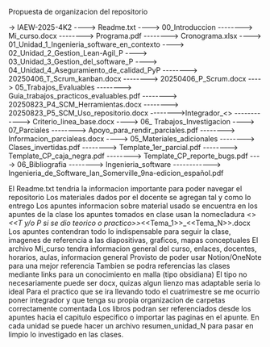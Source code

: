 Propuesta de organizacion del repositorio

-> IAEW-2025-4K2
----> Readme.txt
----> 00_Introduccion
--------> Mi_curso.docx
--------> Programa.pdf
--------> Cronograma.xlsx
----> 01_Unidad_1_Ingenieria_software_en_contexto
----> 02_Unidad_2_Gestion_Lean-Agil_P
----> 03_Unidad_3_Gestion_del_software_P
----> 04_Unidad_4_Aseguramiento_de_calidad_PyP
--------> 20250406_T_Scrum_kanban.docx
--------> 20250406_P_Scrum.docx
----> 05_Trabajos_Evaluables
--------> Guia_trabajos_practicos_evaluables.pdf
--------> 20250823_P4_SCM_Herramientas.docx
--------> 20250823_P5_SCM_Uso_repositorio.docx
-------->Integrador_<<nombre>>
------------> Criterio_linea_base.docx
----> 06_ Trabajos_Investigacion
----> 07_Parciales
--------> Apoyo_para_rendir_parciales.pdf
--------> Informacion_parcialeas.docx
----> 05_Materiales_adicionales
--------> Clases_invertidas.pdf
--------> Template_1er_parcial.pdf
--------> Template_CP_caja_negra.pdf
--------> Template_CP_reporte_bugs.pdf
----> 06_Bibliografia
--------> Ingenieria_software
------------> Ingenieria_de_Software_Ian_Somerville_9na-edicion_español.pdf

El Readme.txt tendria la informacion importante para poder navegar el repositorio
    Los materiales dados por el docente se agregan tal y como lo entrego
	Los apuntes informacion sobre material usado se encuentra en los apuntes de la clase
	los apuntes tomados en clase usan la nomecladura <<FechaClase en yyyyMMdd>>_<<T y/o P si se dio teorico o practico>>_<<Tema_1>>_<<Tema_N>>.docx
	Los apuntes contendran todo lo indispensable para seguir la clase, imagenes de referencia a las diapositivas, graficos, mapas conceptuales
	El archivo Mi_curso tendra informacion general del curso, enlaces, docentes, horarios, aulas, informacion general
	Provisto de poder usar Notion/OneNote para una mejor referencia
	Tambien se podra referencias las clases mediante links para un conocimiento en malla (tipo obsidiana)
	El tipo no necesariamente puede ser docx, quizas algun lienzo mas adaptable seria lo ideal
	Para el practico que se ira llevando todo el cuatrimestre se me ocurrio poner integrador y que tenga su propia organizacion de carpetas correctamente comentada
	Los libros podran ser referenciados desde los apuntes hacia el capitulo especifico o importar las paginas en el apunte.
	En cada unidad se puede hacer un archivo resumen_unidad_N para pasar en limpio lo investigado en las clases.
